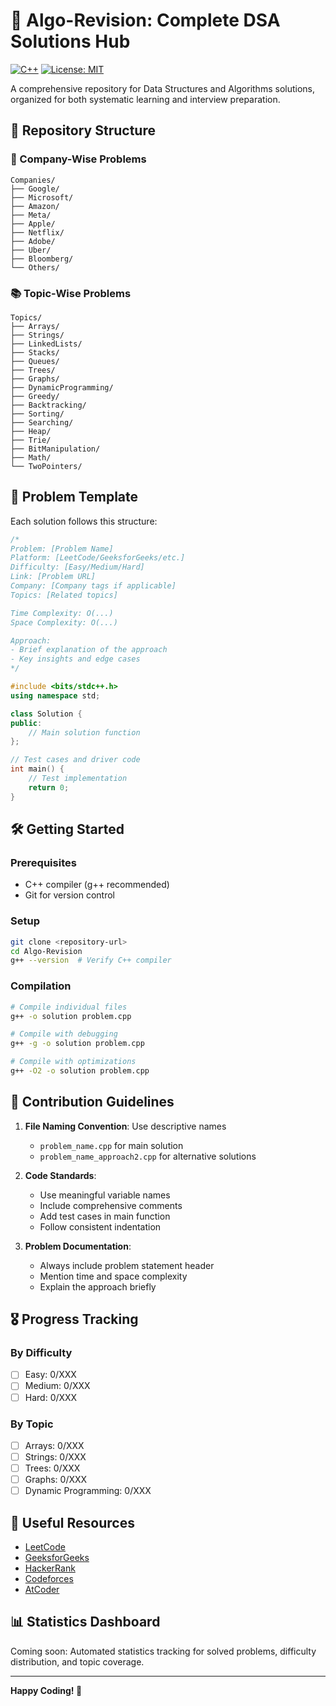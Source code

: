 # 🚀 Algo-Revision: Complete DSA Solutions Hub

[![C++](https://img.shields.io/badge/Language-C++-blue.svg)](https://isocpp.org/)
[![License: MIT](https://img.shields.io/badge/License-MIT-yellow.svg)](https://opensource.org/licenses/MIT)

A comprehensive repository for Data Structures and Algorithms solutions, organized for both systematic learning and interview preparation.

## 📁 Repository Structure

### 🏢 Company-Wise Problems
```
Companies/
├── Google/
├── Microsoft/
├── Amazon/
├── Meta/
├── Apple/
├── Netflix/
├── Adobe/
├── Uber/
├── Bloomberg/
└── Others/
```

### 📚 Topic-Wise Problems
```
Topics/
├── Arrays/
├── Strings/
├── LinkedLists/
├── Stacks/
├── Queues/
├── Trees/
├── Graphs/
├── DynamicProgramming/
├── Greedy/
├── Backtracking/
├── Sorting/
├── Searching/
├── Heap/
├── Trie/
├── BitManipulation/
├── Math/
└── TwoPointers/
```

## 🎯 Problem Template

Each solution follows this structure:
```cpp
/*
Problem: [Problem Name]
Platform: [LeetCode/GeeksforGeeks/etc.]
Difficulty: [Easy/Medium/Hard]
Link: [Problem URL]
Company: [Company tags if applicable]
Topics: [Related topics]

Time Complexity: O(...)
Space Complexity: O(...)

Approach:
- Brief explanation of the approach
- Key insights and edge cases
*/

#include <bits/stdc++.h>
using namespace std;

class Solution {
public:
    // Main solution function
};

// Test cases and driver code
int main() {
    // Test implementation
    return 0;
}
```

## 🛠️ Getting Started

### Prerequisites
- C++ compiler (g++ recommended)
- Git for version control

### Setup
```bash
git clone <repository-url>
cd Algo-Revision
g++ --version  # Verify C++ compiler
```

### Compilation
```bash
# Compile individual files
g++ -o solution problem.cpp

# Compile with debugging
g++ -g -o solution problem.cpp

# Compile with optimizations
g++ -O2 -o solution problem.cpp
```

## 📝 Contribution Guidelines

1. **File Naming Convention**: Use descriptive names
   - `problem_name.cpp` for main solution
   - `problem_name_approach2.cpp` for alternative solutions

2. **Code Standards**:
   - Use meaningful variable names
   - Include comprehensive comments
   - Add test cases in main function
   - Follow consistent indentation

3. **Problem Documentation**:
   - Always include problem statement header
   - Mention time and space complexity
   - Explain the approach briefly

## 🎖️ Progress Tracking

### By Difficulty
- [ ] Easy: 0/XXX
- [ ] Medium: 0/XXX  
- [ ] Hard: 0/XXX

### By Topic
- [ ] Arrays: 0/XXX
- [ ] Strings: 0/XXX
- [ ] Trees: 0/XXX
- [ ] Graphs: 0/XXX
- [ ] Dynamic Programming: 0/XXX

## 🔗 Useful Resources

- [LeetCode](https://leetcode.com/)
- [GeeksforGeeks](https://www.geeksforgeeks.org/)
- [HackerRank](https://www.hackerrank.com/)
- [Codeforces](https://codeforces.com/)
- [AtCoder](https://atcoder.jp/)

## 📊 Statistics Dashboard

Coming soon: Automated statistics tracking for solved problems, difficulty distribution, and topic coverage.

---
**Happy Coding! 🎉** 